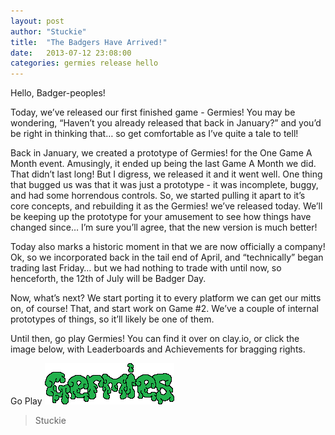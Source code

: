 ```yaml
---
layout: post
author: "Stuckie"
title:  "The Badgers Have Arrived!"
date:   2013-07-12 23:08:00
categories: germies release hello
---
```


Hello, Badger-peoples!

Today, we’ve released our first finished game - Germies! You may be wondering, “Haven’t you already released that back in January?” and you’d be right in thinking that… so get comfortable as I’ve quite a tale to tell!

Back in January, we created a prototype of Germies! for the One Game A Month event. Amusingly, it ended up being the last Game A Month we did. That didn’t last long! But I digress, we released it and it went well. One thing that bugged us was that it was just a prototype - it was incomplete, buggy, and had some horrendous controls. So, we started pulling it apart to it’s core concepts, and rebuilding it as the Germies! we’ve released today. We’ll be keeping up the prototype for your amusement to see how things have changed since… I’m sure you’ll agree, that the new version is much better!

Today also marks a historic moment in that we are now officially a company! Ok, so we incorporated back in the tail end of April, and “technically” began trading last Friday… but we had nothing to trade with until now, so henceforth, the 12th of July will be Badger Day.

Now, what’s next? We start porting it to every platform we can get our mitts on, of course! That, and start work on Game #2. We’ve a couple of internal prototypes of things, so it’ll likely be one of them.

Until then, go play Germies! You can find it over on clay.io, or click the image below, with Leaderboards and Achievements for bragging rights.

Go Play [![Germies!](/images/germies-logo.png)](http://germies.arcadebadgers.co.uk)

> Stuckie